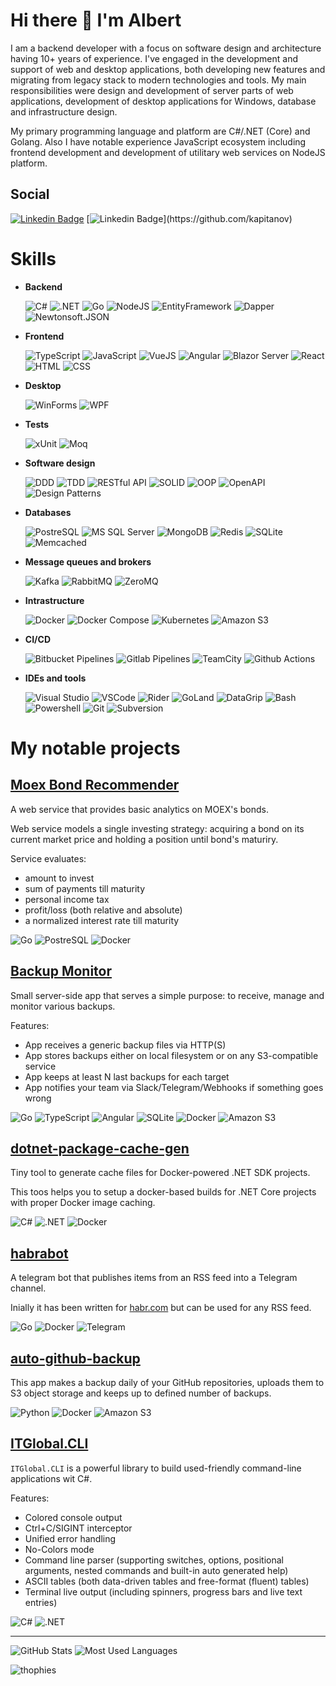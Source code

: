 <!--
**kapitanov/kapitanov** is a ✨ _special_ ✨ repository because its `README.md` (this file) appears on your GitHub profile.

Here are some ideas to get you started:

- 🔭 I’m currently working on ...
- 🌱 I’m currently learning ...
- 👯 I’m looking to collaborate on ...
- 🤔 I’m looking for help with ...
- 💬 Ask me about ...
- 📫 How to reach me: ...
- 😄 Pronouns: ...
- ⚡ Fun fact: ...
-->

# Hi there 👋 I'm Albert

I am a backend developer with a focus on software design and architecture having 10+ years of experience. I've engaged in the
development and support of web and desktop applications, both developing new features and migrating from legacy stack
to modern technologies and tools. My main responsibilities were design and development of server parts of web applications,
development of desktop applications for Windows, database and infrastructure design.

My primary programming language and platform are C#/.NET (Core) and Golang. Also I have notable experience JavaScript ecosystem including frontend development and development of utilitary web services on NodeJS platform.

## Social

[![Linkedin Badge](https://img.shields.io/badge/-@albertkapitanov-blue?style=for-the-badge&logo=Linkedin&logoColor=white&link=https://www.linkedin.com/in/albertkapitanov/)](https://www.linkedin.com/in/albertkapitanov)
[![Linkedin Badge](https://img.shields.io/badge/-@kapitanov-black?style=for-the-badge&logo=github&logoColor=white&link=[https://www.linkedin.com/in/albertkapitanov/](https://github.com/kapitanov))](https://github.com/kapitanov)

# Skills

* **Backend**

  ![C#](https://img.shields.io/badge/c%23-%23239120.svg?style=for-the-badge&logo=c-sharp&logoColor=white)
  ![.NET](https://img.shields.io/badge/.NET-5C2D91?style=for-the-badge&logo=dotnet&logoColor=white)
  ![Go](https://img.shields.io/badge/go-%2300ADD8.svg?style=for-the-badge&logo=go&logoColor=white)
  ![NodeJS](https://img.shields.io/badge/NodeJS-215732?style=for-the-badge&logo=nodedotjs&logoColor=white)
  ![EntityFramework](https://img.shields.io/badge/EntityFramework-512bd4?style=for-the-badge)
  ![Dapper](https://img.shields.io/badge/Dapper-159957?style=for-the-badge)
  ![Newtonsoft.JSON](https://img.shields.io/badge/Newtonsoft.JSON-337ab7?style=for-the-badge)

* **Frontend**

  ![TypeScript](https://img.shields.io/badge/TypeScript-%23007ACC.svg?style=for-the-badge&logo=typescript&logoColor=white)
  ![JavaScript](https://img.shields.io/badge/JavaScript-f0db4f.svg?style=for-the-badge&logo=javascript&logoColor=black)
  ![VueJS](https://img.shields.io/badge/VueJS-%2335495e.svg?style=for-the-badge&logo=vue.js&logoColor=white)
  ![Angular](https://img.shields.io/badge/Angular-%23B52E31.svg?style=for-the-badge&logo=angular&logoColor=white)
  ![Blazor Server](https://img.shields.io/badge/Blazor%20Server-512BD4.svg?style=for-the-badge&logo=blazor&logoColor=white)
  ![React](https://img.shields.io/badge/React-61dafb.svg?style=for-the-badge&logo=react&logoColor=black)
  ![HTML](https://img.shields.io/badge/HTML-E34F26.svg?style=for-the-badge&logo=html5&logoColor=white)
  ![CSS](https://img.shields.io/badge/CSS-1572B6.svg?style=for-the-badge&logo=css3&logoColor=white)

* **Desktop**

  ![WinForms](https://img.shields.io/badge/WinForms-0078D6?style=for-the-badge&logo=windows)
  ![WPF](https://img.shields.io/badge/WPF-0078D6?style=for-the-badge&logo=windows)

* **Tests**

  ![xUnit](https://img.shields.io/badge/xUnit-008888?style=for-the-badge)
  ![Moq](https://img.shields.io/badge/Moq-008888?style=for-the-badge)

* **Software design**

  ![DDD](https://img.shields.io/badge/Domain%20Driven%20Design-008800?style=for-the-badge)
  ![TDD](https://img.shields.io/badge/Test%20Driven%20Design-008800?style=for-the-badge)
  ![RESTful API](https://img.shields.io/badge/RESTful%20API-008800?style=for-the-badge)
  ![SOLID](https://img.shields.io/badge/SOLID-008800?style=for-the-badge)
  ![OOP](https://img.shields.io/badge/OOP-008800?style=for-the-badge)
  ![OpenAPI](https://img.shields.io/badge/OpenAPI-008800?style=for-the-badge)
  ![Design Patterns](https://img.shields.io/badge/Design%20Patterns-008800?style=for-the-badge)

* **Databases**

  ![PostreSQL](https://img.shields.io/badge/PostreSQL-%23316192.svg?style=for-the-badge&logo=postgresql&logoColor=white)
  ![MS SQL Server](https://img.shields.io/badge/MS%20SQL%20Server-CC2927.svg?style=for-the-badge&logo=microsoftsqlserver&logoColor=white)
  ![MongoDB](https://img.shields.io/badge/MongoDB-%234ea94b.svg?style=for-the-badge&logo=mongodb&logoColor=white)
  ![Redis](https://img.shields.io/badge/Redis-%23DD0031.svg?style=for-the-badge&logo=redis&logoColor=white)
  ![SQLite](https://img.shields.io/badge/SQLite-%2307405e.svg?style=for-the-badge&logo=sqlite&logoColor=white)
  ![Memcached](https://img.shields.io/badge/Memcached-008800.svg?style=for-the-badge&logoColor=white)

* **Message queues and brokers**

  ![Kafka](https://img.shields.io/badge/Apache%20Kafka-231F20.svg?style=for-the-badge&logo=apachekafka&logoColor=white)
  ![RabbitMQ](https://img.shields.io/badge/RabbitMQ-%23DD0031.svg?style=for-the-badge&logo=rabbitmq&logoColor=white)
  ![ZeroMQ](https://img.shields.io/badge/ZeroMQ-DF0000.svg?style=for-the-badge&logo=zeromq&logoColor=white)

* **Intrastructure**

  ![Docker](https://img.shields.io/badge/Docker-2496ED.svg?style=for-the-badge&logo=docker&logoColor=white)
  ![Docker Compose](https://img.shields.io/badge/Docker%20Compose-2496ED.svg?style=for-the-badge&logo=docker&logoColor=white)
  ![Kubernetes](https://img.shields.io/badge/Kubernetes-326CE5.svg?style=for-the-badge&logo=kubernetes&logoColor=white)
  ![Amazon S3](https://img.shields.io/badge/Amazon%20S3-569A31.svg?style=for-the-badge&logo=amazons3&logoColor=white)

* **CI/CD**

  ![Bitbucket Pipelines](https://img.shields.io/badge/Bitbucket%20Pipelines-0052CC.svg?style=for-the-badge&logo=bitbucket&logoColor=white)
  ![Gitlab Pipelines](https://img.shields.io/badge/Gitlab%20Pipelines-FC6D26.svg?style=for-the-badge&logo=gitlab&logoColor=white)
  ![TeamCity](https://img.shields.io/badge/TeamCity-000000.svg?style=for-the-badge&logo=teamcity&logoColor=white)
  ![Github Actions](https://img.shields.io/badge/Github%20Actions-2088FF.svg?style=for-the-badge&logo=githubactions&logoColor=white)

* **IDEs and tools**

  ![Visual Studio](https://img.shields.io/badge/VisualStudio-5C2D91.svg?style=for-the-badge&logo=visual-studio&logoColor=white)
  ![VSCode](https://img.shields.io/badge/VSCode-0078d7.svg?style=for-the-badge&logo=visual-studio-code&logoColor=white)
  ![Rider](https://img.shields.io/badge/Rider-000000?style=for-the-badge&logo=rider&logoColor=black&color=black&labelColor=green)
  ![GoLand](https://img.shields.io/badge/GoLand-000000?style=for-the-badge&logo=goland&logoColor=black&color=black&labelColor=green)
  ![DataGrip](https://img.shields.io/badge/DataGrip-000000?style=for-the-badge&logo=datagrip&logoColor=black&color=black&labelColor=green)
  ![Bash](https://img.shields.io/badge/Bash-4EAA25?style=for-the-badge&logo=gnubash&logoColor=black&color=black&labelColor=green)
  ![Powershell](https://img.shields.io/badge/Powershell-5391FE?style=for-the-badge&logo=powershell&logoColor=black&color=black&labelColor=green)
  ![Git](https://img.shields.io/badge/Git-%23F05033.svg?style=for-the-badge&logo=git&logoColor=white)
  ![Subversion](https://img.shields.io/badge/Subversion-809CC9?style=for-the-badge&logo=subversion&logoColor=black&color=black&labelColor=green)

# My notable projects

## [Moex Bond Recommender](https://github.com/kapitanov/moex-bond-recommender)

A web service that provides basic analytics on MOEX's bonds.

Web service models a single investing strategy:
acquiring a bond on its current market price and holding a position until bond's maturiry.

Service evaluates:

* amount to invest
* sum of payments till maturity
* personal income tax
* profit/loss (both relative and absolute)
* a normalized interest rate till maturity

![Go](https://img.shields.io/badge/Go-%2300ADD8.svg?style=for-the-badge&logo=go&logoColor=white)
![PostreSQL](https://img.shields.io/badge/PostreSQL-%23316192.svg?style=for-the-badge&logo=postgresql&logoColor=white)
![Docker](https://img.shields.io/badge/Docker-2496ED.svg?style=for-the-badge&logo=docker&logoColor=white)

## [Backup Monitor](https://github.com/ITGlobal/backupmonitor)

Small server-side app that serves a simple purpose: to receive, manage and monitor various backups.

Features:

* App receives a generic backup files via HTTP(S)
* App stores backups either on local filesystem or on any S3-compatible service
* App keeps at least N last backups for each target
* App notifies your team via Slack/Telegram/Webhooks if something goes wrong

![Go](https://img.shields.io/badge/Go-%2300ADD8.svg?style=for-the-badge&logo=go&logoColor=white)
![TypeScript](https://img.shields.io/badge/TypeScript-%23007ACC.svg?style=for-the-badge&logo=typescript&logoColor=white)
![Angular](https://img.shields.io/badge/Angular-%23B52E31.svg?style=for-the-badge&logo=angular&logoColor=white)
![SQLite](https://img.shields.io/badge/SQLite-%2307405e.svg?style=for-the-badge&logo=sqlite&logoColor=white)
![Docker](https://img.shields.io/badge/Docker-2496ED.svg?style=for-the-badge&logo=docker&logoColor=white)
![Amazon S3](https://img.shields.io/badge/Amazon%20S3-569A31.svg?style=for-the-badge&logo=amazons3&logoColor=white)

## [dotnet-package-cache-gen](https://github.com/ITGlobal/dotnet-package-cache-gen)

Tiny tool to generate cache files for Docker-powered .NET SDK projects.

This toos helps you to setup a docker-based builds for .NET Core projects with proper Docker image caching.

![C#](https://img.shields.io/badge/c%23-%23239120.svg?style=for-the-badge&logo=c-sharp&logoColor=white)
![.NET](https://img.shields.io/badge/.NET-5C2D91?style=for-the-badge&logo=dotnet&logoColor=white)
![Docker](https://img.shields.io/badge/Docker-2496ED.svg?style=for-the-badge&logo=docker&logoColor=white)

## [habrabot](https://github.com/kapitanov/habrabot)

A telegram bot that publishes items from an RSS feed into a Telegram channel.

Inially it has been written for [habr.com](https://habr.com) but can be used for any RSS feed.

![Go](https://img.shields.io/badge/Go-%2300ADD8.svg?style=for-the-badge&logo=go&logoColor=white)
![Docker](https://img.shields.io/badge/Docker-2496ED.svg?style=for-the-badge&logo=docker&logoColor=white)
![Telegram](https://img.shields.io/badge/Telegram-26A5E4.svg?style=for-the-badge&logo=telegram&logoColor=white)

## [auto-github-backup](https://github.com/kapitanov/auto-github-backup)

This app makes a backup daily of your GitHub repositories, uploads them to S3 object storage and keeps up to defined number of backups.

![Python](https://img.shields.io/badge/Python-3776AB.svg?style=for-the-badge&logo=python&logoColor=white)
![Docker](https://img.shields.io/badge/Docker-2496ED.svg?style=for-the-badge&logo=docker&logoColor=white)
![Amazon S3](https://img.shields.io/badge/Amazon%20S3-569A31.svg?style=for-the-badge&logo=amazons3&logoColor=white)

## [ITGlobal.CLI](https://github.com/ITGlobal/CLI)

`ITGlobal.CLI` is a powerful library to build used-friendly command-line applications wit C#.

Features:

* Colored console output
* Ctrl+C/SIGINT interceptor
* Unified error handling
* No-Colors mode
* Command line parser (supporting switches, options, positional arguments, nested commands and built-in auto generated help)
* ASCII tables (both data-driven tables and free-format (fluent) tables)
* Terminal live output (including spinners, progress bars and live text entries)

![C#](https://img.shields.io/badge/c%23-%23239120.svg?style=for-the-badge&logo=c-sharp&logoColor=white)
![.NET](https://img.shields.io/badge/.NET-5C2D91?style=for-the-badge&logo=dotnet&logoColor=white)

---

![GitHub Stats](https://github-readme-stats.vercel.app/api?username=kapitanov&show_icons=true&hide_border=true&hide_title=true)
![Most Used Languages](https://github-readme-stats.vercel.app/api/top-langs/?username=kapitanov&hide_border=true&layout=compact&hide=logos,g-code,hlsl)

![thophies](https://github-profile-trophy.vercel.app/?username=kapitanov&column=8)
